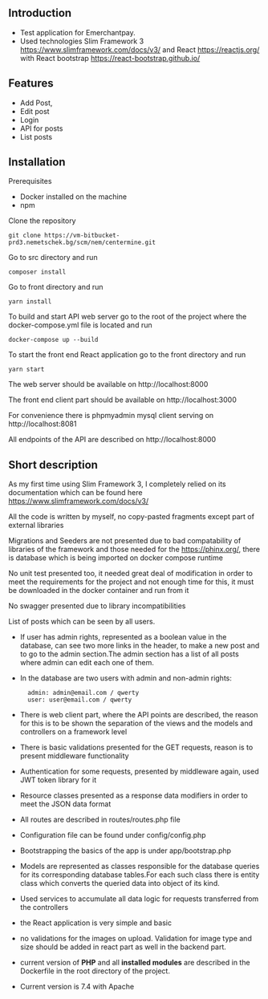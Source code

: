 
## Introduction
* Test application for Emerchantpay.
* Used technologies Slim Framework 3 https://www.slimframework.com/docs/v3/ and React https://reactjs.org/ with React bootstrap https://react-bootstrap.github.io/

## Features
* Add Post,
* Edit post
* Login
* API for posts
* List posts

## Installation

Prerequisites
* Docker installed on the machine
* npm

Clone the repository

    git clone https://vm-bitbucket-prd3.nemetschek.bg/scm/nem/centermine.git

Go to src directory and run 

    composer install

Go to front directory and run

    yarn install

To build and start API web server go to the root of the project where the docker-compose.yml file is located and run

    docker-compose up --build

To start the front end React application go to the front directory and run

    yarn start

The web server should be available on http://localhost:8000

The front end client part should be available on http://localhost:3000

For convenience there is phpmyadmin mysql client serving on http://localhost:8081

All endpoints of the API are described on http://localhost:8000

## Short description
As my first time using Slim Framework 3, I completely relied on its documentation which can be found here https://www.slimframework.com/docs/v3/

All the code is written by myself, no copy-pasted fragments except part of external libraries

Migrations and Seeders are not presented due to bad compatability of libraries of the framework and those needed for the https://phinx.org/, there is database which is being imported on docker compose runtime

No unit test presented too, it needed great deal of modification in order to meet the requirements for the project and not enough time for this, it must be downloaded in the docker container and run from it

No swagger presented due to library incompatibilities

List of posts which can be seen by all users.
* If user has admin rights, represented as a boolean value in the database, can see two more links in the header, to make a new post and to go to the admin section.The admin section has a list of all posts where admin can edit each one of them.
* In the database are two users with admin and non-admin rights:

        admin: admin@email.com / qwerty
        user: user@email.com / qwerty

* There is web client part, where the API points are described, the reason for this is to be shown the separation of the views and the models and controllers on a framework level
* There is basic validations presented for the GET requests, reason is to present middleware functionality
* Authentication for some requests, presented by middleware again, used JWT token library for it
* Resource classes presented as a response data modifiers in order to meet the JSON data format
* All routes are described in routes/routes.php file
* Configuration file can be found under config/config.php
* Bootstrapping the basics of the app is under app/bootstrap.php
* Models are represented as classes responsible for the database queries for its corresponding database tables.For each such class there is entity class which converts the queried data into object of its kind.
* Used services to accumulate all data logic for requests transferred from the controllers

* the React application is very simple and basic
* no validations for the images on upload. Validation for image type and size should be added in react part as well in the backend part.
* current version of **PHP** and all **installed modules** are described in the Dockerfile in the root directory of the project.
* Current version is 7.4 with Apache
